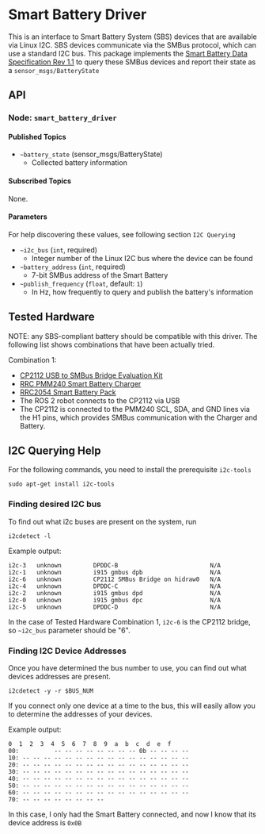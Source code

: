 # Smart Battery Driver

This is an interface to Smart Battery System (SBS) devices that are available via Linux I2C.
SBS devices communicate via the SMBus protocol, which can use a standard I2C bus.
This package implements the [Smart Battery Data Specification Rev 1.1](http://sbs-forum.org/specs/) to query these SMBus devices and report their state as a `sensor_msgs/BatteryState`


## API

### Node: `smart_battery_driver`
#### Published Topics

* `~battery_state` (sensor_msgs/BatteryState)
  * Collected battery information

#### Subscribed Topics
None.


#### Parameters

For help discovering these values, see following section `I2C Querying`

* `~i2c_bus` (`int`, required)
  * Integer number of the Linux I2C bus where the device can be found
* `~battery_address` (`int`, required)
  * 7-bit SMBus address of the Smart Battery
* `~publish_frequency` (`float`, default: `1`)
  * In Hz, how frequently to query and publish the battery's information


## Tested Hardware

NOTE: any SBS-compliant battery should be compatible with this driver.
The following list shows combinations that have been actually tried.

Combination 1:
* [CP2112 USB to SMBus Bridge Evaluation Kit](https://www.silabs.com/products/development-tools/interface/cp2112ek-evaluation-kit)
* [RRC PMM240 Smart Battery Charger](https://www.rrc-ps.com/en/battery-packs/standard-battery-packs/products/rrc-pmm240/)
* [RRC2054 Smart Battery Pack](https://www.rrc-ps.com/en/battery-packs/standard-battery-packs/products/rrc2054/)
* The ROS 2 robot connects to the CP2112 via USB
* The CP2112 is connected to the PMM240 SCL, SDA, and GND lines via the H1 pins, which provides SMBus communication with the Charger and Battery.


## I2C Querying Help

For the following commands, you need to install the prerequisite `i2c-tools`

```
sudo apt-get install i2c-tools
```


### Finding desired I2C bus

To find out what i2c buses are present on the system, run

```
i2cdetect -l
```

Example output:

```
i2c-3   unknown         DPDDC-B                          N/A
i2c-1   unknown         i915 gmbus dpb                   N/A
i2c-6   unknown         CP2112 SMBus Bridge on hidraw0   N/A
i2c-4   unknown         DPDDC-C                          N/A
i2c-2   unknown         i915 gmbus dpd                   N/A
i2c-0   unknown         i915 gmbus dpc                   N/A
i2c-5   unknown         DPDDC-D                          N/A
```

In the case of Tested Hardware Combination 1, `i2c-6` is the CP2112 bridge, so `~i2c_bus` parameter should be "6".


### Finding I2C Device Addresses

Once you have determined the bus number to use, you can find out what devices addresses are present.

```
i2cdetect -y -r $BUS_NUM
```

If you connect only one device at a time to the bus, this will easily allow you to determine the addresses of your devices.

Example output:

```
0  1  2  3  4  5  6  7  8  9  a  b  c  d  e  f
00:          -- -- -- -- -- -- -- -- 0b -- -- -- --
10: -- -- -- -- -- -- -- -- -- -- -- -- -- -- -- --
20: -- -- -- -- -- -- -- -- -- -- -- -- -- -- -- --
30: -- -- -- -- -- -- -- -- -- -- -- -- -- -- -- --
40: -- -- -- -- -- -- -- -- -- -- -- -- -- -- -- --
50: -- -- -- -- -- -- -- -- -- -- -- -- -- -- -- --
60: -- -- -- -- -- -- -- -- -- -- -- -- -- -- -- --
70: -- -- -- -- -- -- -- --
```

In this case, I only had the Smart Battery connected, and now I know that its device address is `0x0B`
